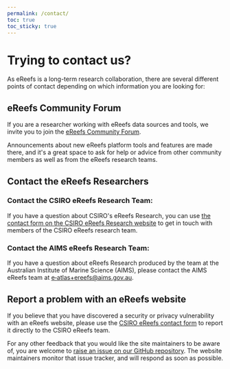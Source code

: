 ```yaml
---
permalink: /contact/
toc: true
toc_sticky: true
---
```


# Trying to contact us?

As eReefs is a long-term research collaboration, there are several different points of contact depending on which information you are looking for:

## eReefs Community Forum

If you are a researcher working with eReefs data sources and tools, we invite you to join the [eReefs Community Forum](https://forum.ereefs.info).  

Announcements about new eReefs platform tools and features are made there, and it's a great space to ask for help or advice from other community members as well as from the eReefs research teams.

## Contact the eReefs Researchers

### Contact the CSIRO eReefs Research Team:

If you have a question about CSIRO's eReefs Research, you can use [the contact form on the CSIRO eReefs Research website](https://research.csiro.au/ereefs/welcome-to-ereefs/contact/) to get in touch with members of the CSIRO eReefs research team.

### Contact the AIMS eReefs Research Team:

If you have a question about eReefs Research produced by the team at the Australian Institute of Marine Science (AIMS), please contact the AIMS eReefs team at [e&#8209;atlas+ereefs@aims.gov.au](mailto:e-atlas+ereefs@aims.gov.au).

## Report a problem with an eReefs website

If you believe that you have discovered a security or privacy vulnerability with an eReefs website, please use the [CSIRO eReefs contact form](https://research.csiro.au/ereefs/welcome-to-ereefs/contact/) to report it directly to the CSIRO eReefs team.

For any other feedback that you would like the site maintainers to be aware of, you are welcome to [raise an issue on our GitHub repository](https://github.com/eReefs/ereefs.github.io/issues).  The website maintainers monitor that issue tracker, and will respond as soon as possible.
